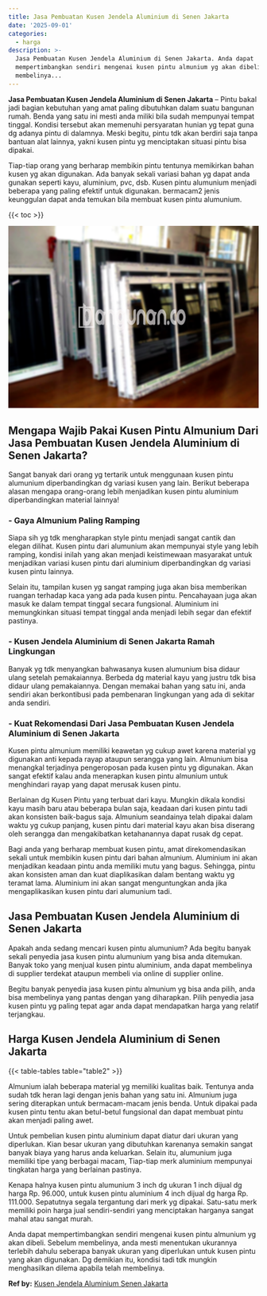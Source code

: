 ```yaml
---
title: Jasa Pembuatan Kusen Jendela Aluminium di Senen Jakarta
date: '2025-09-01'
categories:
  - harga
description: >-
  Jasa Pembuatan Kusen Jendela Aluminium di Senen Jakarta. Anda dapat
  mempertimbangkan sendiri mengenai kusen pintu almunium yg akan dibeli. Sebelum
  membelinya...
---
```


**Jasa Pembuatan Kusen Jendela Aluminium di Senen Jakarta** – Pintu bakal jadi bagian kebutuhan yang amat paling dibutuhkan dalam suatu bangunan rumah. Benda yang satu ini mesti anda miliki bila sudah mempunyai tempat tinggal. Kondisi tersebut akan memenuhi persyaratan hunian yg tepat guna dg adanya pintu di dalamnya. Meski begitu, pintu tdk akan berdiri saja tanpa bantuan alat lainnya, yakni kusen pintu yg menciptakan situasi pintu bisa dipakai.

Tiap-tiap orang yang berharap membikin pintu tentunya memikirkan bahan kusen yg akan digunakan. Ada banyak sekali variasi bahan yg dapat anda gunakan seperti kayu, aluminium, pvc, dsb. Kusen pintu alumunium menjadi beberapa yang paling efektif untuk digunakan. bermacam2 jenis keunggulan dapat anda temukan bila membuat kusen pintu alumunium.

{{< toc >}}

![Jasa Pembuatan Kusen Jendela Aluminium di Senen Jakarta](/images/harga-kusen-jendela-alumunium-25.png)

## Mengapa Wajib Pakai Kusen Pintu Almunium Dari Jasa Pembuatan Kusen Jendela Aluminium di Senen Jakarta?

Sangat banyak dari orang yg tertarik untuk menggunaan kusen pintu alumunium diperbandingkan dg variasi kusen yang lain. Berikut beberapa alasan mengapa orang-orang lebih menjadikan kusen pintu aluminium diperbandingkan material lainnya!

### \- Gaya Almunium Paling Ramping

Siapa sih yg tdk mengharapkan style pintu menjadi sangat cantik dan elegan dilihat. Kusen pintu dari alumunium akan mempunyai style yang lebih ramping, kondisi inilah yang akan menjadi keistimewaan masyarakat untuk menjadikan variasi kusen pintu dari aluminium diperbandingkan dg variasi kusen pintu lainnya.

Selain itu, tampilan kusen yg sangat ramping juga akan bisa memberikan ruangan terhadap kaca yang ada pada kusen pintu. Pencahayaan juga akan masuk ke dalam tempat tinggal secara fungsional. Aluminium ini memungkinkan situasi tempat tinggal anda menjadi lebih segar dan efektif pastinya.

### \- Kusen Jendela Aluminium di Senen Jakarta Ramah Lingkungan

Banyak yg tdk menyangkan bahwasanya kusen alumunium bisa didaur ulang setelah pemakaiannya. Berbeda dg material kayu yang justru tdk bisa didaur ulang pemakaiannya. Dengan memakai bahan yang satu ini, anda sendiri akan berkontibusi pada pembenaran lingkungan yang ada di sekitar anda sendiri.

### \- Kuat Rekomendasi Dari Jasa Pembuatan Kusen Jendela Aluminium di Senen Jakarta

Kusen pintu almunium memiliki keawetan yg cukup awet karena material yg digunakan anti kepada rayap ataupun serangga yang lain. Almunium bisa menangkal terjadinya pengeroposan pada kusen pintu yg digunakan. Akan sangat efektif kalau anda menerapkan kusen pintu almunium untuk menghindari rayap yang dapat merusak kusen pintu.

Berlainan dg Kusen Pintu yang terbuat dari kayu. Mungkin dikala kondisi kayu masih baru atau beberapa bulan saja, keadaan dari kusen pintu tadi akan konsisten baik-bagus saja. Almunium seandainya telah dipakai dalam waktu yg cukup panjang, kusen pintu dari material kayu akan bisa diserang oleh serangga dan mengakibatkan ketahanannya dapat rusak dg cepat.

Bagi anda yang berharap membuat kusen pintu, amat direkomendasikan sekali untuk membikin kusen pintu dari bahan almunium. Aluminium ini akan menjadikan keadaan pintu anda memiliki mutu yang bagus. Sehingga, pintu akan konsisten aman dan kuat diaplikasikan dalam bentang waktu yg teramat lama. Aluminium ini akan sangat menguntungkan anda jika mengaplikasikan kusen pintu dari alumunium tadi.

## Jasa Pembuatan Kusen Jendela Aluminium di Senen Jakarta

Apakah anda sedang mencari kusen pintu alumunium? Ada begitu banyak sekali penyedia jasa kusen pintu alumunium yang bisa anda ditemukan. Banyak toko yang menjual kusen pintu aluminium, anda dapat membelinya di supplier terdekat ataupun membeli via online di supplier online.

Begitu banyak penyedia jasa kusen pintu almunium yg bisa anda pilih, anda bisa membelinya yang pantas dengan yang diharapkan. Pilih penyedia jasa kusen pintu yg paling tepat agar anda dapat mendapatkan harga yang relatif terjangkau.

## Harga Kusen Jendela Aluminium di Senen Jakarta

{{< table-tables table="table2" >}}

Almunium ialah beberapa material yg memiliki kualitas baik. Tentunya anda sudah tdk heran lagi dengan jenis bahan yang satu ini. Almunium juga sering diterapkan untuk bermacam-macam jenis benda. Untuk dipakai pada kusen pintu tentu akan betul-betul fungsional dan dapat membuat pintu akan menjadi paling awet.

Untuk pembelian kusen pintu aluminium dapat diatur dari ukuran yang diperlukan. Kian besar ukuran yang dibutuhkan karenanya semakin sangat banyak biaya yang harus anda keluarkan. Selain itu, alumunium juga memiliki tipe yang berbagai macam, Tiap-tiap merk aluminium mempunyai tingkatan harga yang berlainan pastinya.

Kenapa halnya kusen pintu alumunium 3 inch dg ukuran 1 inch dijual dg harga Rp. 96.000, untuk kusen pintu aluminium 4 inch dijual dg harga Rp. 111.000. Sepatutnya segala tergantung dari merk yg dipakai. Satu-satu merk memiliki poin harga jual sendiri-sendiri yang menciptakan harganya sangat mahal atau sangat murah.

Anda dapat mempertimbangkan sendiri mengenai kusen pintu almunium yg akan dibeli. Sebelum membelinya, anda mesti menentukan ukurannya terlebih dahulu seberapa banyak ukuran yang diperlukan untuk kusen pintu yang akan digunakan. Dg demikian itu, kondisi tadi tdk mungkin menghasilkan dilema apabila telah membelinya.

**Ref by:** [Kusen Jendela Aluminium Senen Jakarta](https://id.wikipedia.org/wiki/Kusen)
